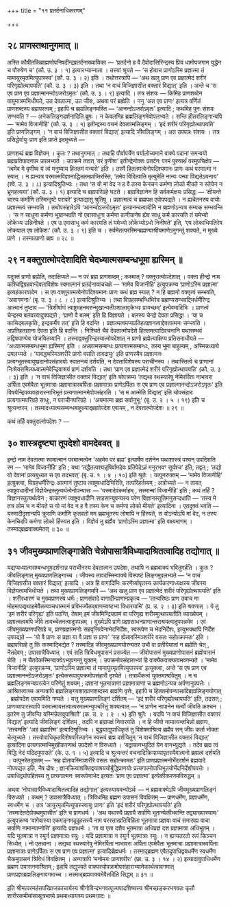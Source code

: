 +++
title = "११ प्रतर्दनाधिकरणम्"

+++

## २८ प्राणस्तथानुगमात् ॥

अस्ति कौषीतकिब्राह्मणोपनिषदीन्द्रप्रतर्दनाख्यायिका — ‘प्रतर्दनो ह वै दैवोदासिरिन्द्रस्य प्रियं धामोपजगाम युद्धेन च पौरुषेण च’ (कौ. उ. ३ । १) इत्यारभ्याम्नाता । तस्यां श्रूयते — ‘स होवाच प्राणोऽस्मि प्रज्ञात्मा तं मामायुरमृतमित्युपास्स्व’ (कौ. उ. ३ । २) इति । तथोत्तरत्रापि — ‘अथ खलु प्राण एव प्रज्ञात्मेदं शरीरं परिगृह्योत्थापयति’ (कौ. उ. ३ । ३) इति । तथा ‘न वाचं विजिज्ञासीत वक्तारं विद्यात्’ इति । अन्ते च ‘स एष प्राण एव प्रज्ञात्मानन्दोऽजरोऽमृतः’ (कौ. उ. ३ । ९) इत्यादि । तत्र संशयः — किमिह प्राणशब्देन वायुमात्रमभिधीयते, उत देवतात्मा, उत जीवः, अथवा परं ब्रह्मेति । ननु ‘अत एव प्राणः’ इत्यत्र वर्णितं प्राणशब्दस्य ब्रह्मपरत्वम् ; इहापि च ब्रह्मलिङ्गमस्ति — ‘आनन्दोऽजरोऽमृतः’ इत्यादि ; कथमिह पुनः संशयः सम्भवति ? — अनेकलिङ्गदर्शनादिति ब्रूमः । न केवलमिह ब्रह्मलिङ्गमेवोपलभ्यते । सन्ति हीतरलिङ्गान्यपि — ‘मामेव विजानीहि’ (कौ. उ. ३ । १) इतीन्द्रस्य वचनं देवतात्मलिङ्गम् । ‘इदं शरीरं परिगृह्योत्थापयति’ इति प्राणलिङ्गम् । ‘न वाचं विजिज्ञासीत वक्तारं विद्यात्’ इत्यादि जीवलिङ्गम् । अत उपपन्नः संशयः । तत्र प्रसिद्धेर्वायुः प्राण इति प्राप्ते इदमुच्यते —

प्राणशब्दं ब्रह्म विज्ञेयम् । कुतः ? तथानुगमात् । तथाहि पौर्वापर्येण पर्यालोच्यमाने वाक्ये पदानां समन्वयो ब्रह्मप्रतिपादनपर उपलभ्यते । उपक्रमे तावत् ‘वरं वृणीष्व’ इतीन्द्रेणोक्तः प्रतर्दनः परमं पुरुषार्थं वरमुपचिक्षेप — ‘त्वमेव मे वृणीष्व यं त्वं मनुष्याय हिततमं मन्यसे’ इति । तस्मै हिततमत्वेनोपदिश्यमानः प्राणः कथं परमात्मा न स्यात् । न ह्यन्यत्र परमात्मविज्ञानाद्धिततमप्राप्तिरस्ति, ‘तमेव विदित्वाति मृत्युमेति नान्यः पन्था विद्यतेऽयनाय’ (श्वे. उ. ३ । ८) इत्यादिश्रुतिभ्यः । तथा ‘स यो मां वेद न ह वै तस्य केनचन कर्मणा लोको मीयते न स्तेयेन न भ्रूणहत्यया’ (कौ. उ. ३ । १) इत्यादि च ब्रह्मपरिग्रहे घटते । ब्रह्मविज्ञानेन हि सर्वकर्मक्षयः प्रसिद्धः — ‘क्षीयन्ते चास्य कर्माणि तस्मिन्दृष्टे परावरे’ इत्याद्यासु श्रुतिषु । प्रज्ञात्मत्वं च ब्रह्मपक्ष एवोपपद्यते । न ह्यचेतनस्य वायोः प्रज्ञात्मत्वं सम्भवति । तथोपसंहारेऽपि ‘आनन्दोऽजरोऽमृतः’ इत्यानन्दत्वादीनि न ब्रह्मणोऽन्यत्र सम्यक् सम्भवन्ति । ‘स न साधुना कर्मणा भूयान्भवति नो एवासाधुना कर्मणा कनीयानेष ह्येव साधु कर्म कारयति तं यमेभ्यो लोकेभ्य उन्निनीषते । एष उ एवासाधु कर्म कारयति तं यमेभ्यो लोकेभ्योऽधो निनीषते’ इति, ‘एष लोकाधिपतिरेष लोकपाल एष लोकेशः’ (कौ. उ. ३ । ९) इति च । सर्वमेतत्परस्मिन्ब्रह्मण्याश्रीयमाणेऽनुगन्तुं शक्यते, न मुख्ये प्राणे । तस्मात्प्राणो ब्रह्म ॥ २८ ॥

## २९ न वक्तुरात्मोपदेशादिति चेदध्यात्मसम्बन्धभूमा ह्यस्मिन् ॥

यदुक्तं प्राणो ब्रह्मेति, तदाक्षिप्यते — न परं ब्रह्म प्राणशब्दम् ; कस्मात् ? वक्तुरात्मोपदेशात् । वक्ता हीन्द्रो नाम कश्चिद्विग्रहवान्देवताविशेषः स्वमात्मानं प्रतर्दनायाचचक्षे — ‘मामेव विजानीहि’ इत्युपक्रम्य ‘प्राणोऽस्मि प्रज्ञात्मा’ इत्यहंकारवादेन । स एष वक्तुरात्मत्वेनोपदिश्यमानः प्राणः कथं ब्रह्म स्यात् ? न हि ब्रह्मणो वक्तृत्वं सम्भवति, ‘अवागमनाः’ (बृ. उ. ३ । ८ । ८) इत्यादिश्रुतिभ्यः । तथा विग्रहसम्बन्धिभिरेव ब्रह्मण्यसम्भवद्भिर्धर्मैरिन्द्र आत्मानं तुष्टाव — ‘त्रिशीर्षाणं त्वाष्ट्रमहनमरुन्मुखान्यतीञ्शालावृकेभ्यः प्रायच्छम्’ इत्येवमादिभिः । प्राणत्वं चेन्द्रस्य बलवत्त्वादुपपद्यते ; ‘प्राणो वै बलम्’ इति हि विज्ञायते । बलस्य चेन्द्रो देवता प्रसिद्धा । ‘या च काचिद्बलकृतिः, इन्द्रकर्मैव तत्’ इति हि वदन्ति । प्रज्ञात्मत्वमप्यप्रतिहतज्ञानत्वाद्देवतात्मनः सम्भवति । अप्रतिहतज्ञाना देवता इति हि वदन्ति । निश्चिते चैवं देवतात्मोपदेशे हिततमत्वादिवचनानि यथासम्भवं तद्विषयाण्येव योजयितव्यानि । तस्माद्वक्तुरिन्द्रस्यात्मोपदेशात् न प्राणो ब्रह्मेत्याक्षिप्य प्रतिसमाधीयते — ‘अध्यात्मसम्बन्धभूमा ह्यस्मिन्’ इति । अध्यात्मसम्बन्धः प्रत्यगात्मसम्बन्धः, तस्य भूमा बाहुल्यम् , अस्मिन्नध्याये उपलभ्यते । ‘यावद्ध्यस्मिञ्शरीरे प्राणो वसति तावदायुः’ इति प्राणस्यैव प्रज्ञात्मनः प्रत्यग्भूतस्यायुष्प्रदानोपसंहारयोः स्वातन्त्र्यं दर्शयति, न देवताविशेषस्य पराचीनस्य । तथास्तित्वे च प्राणानां निःश्रेयसमित्यध्यात्ममेवेन्द्रियाश्रयं प्राणं दर्शयति । तथा ‘प्राण एव प्रज्ञात्मेदं शरीरं परिगृह्योत्थापयति’ (कौ. उ. ३ । ३) इति । ‘न वाचं विजिज्ञासीत वक्तारं विद्यात्’ इति चोपक्रम्य ‘तद्यथा रथस्यारेषु नेमिरर्पिता नाभावरा अर्पिता एवमेवैता भूतमात्राः प्रज्ञामात्रास्वर्पिताः प्रज्ञामात्राः प्राणेऽर्पिताः स एष प्राण एव प्रज्ञात्मानन्दोऽजरोऽमृतः’ इति विषयेन्द्रियव्यवहारारनाभिभूतं प्रत्यगात्मानमेवोपसंहरति । ‘स म आत्मेति विद्यात्’ इति चोपसंहारः प्रत्यगात्मपरिग्रहे साधुः, न पराचीनपरिग्रहे । ‘अयमात्मा ब्रह्म सर्वानुभूः’ (बृ. उ. २ । ५ । १९) इति च श्रुत्यन्तरम् । तस्मादध्यात्मसम्बन्धबाहुल्याद्ब्रह्मोपदेश एवायम् , न देवतात्मोपदेशः ॥ २९ ॥

कथं तर्हि वक्तुरात्मोपदेशः ? —

## ३० शास्त्रदृष्ट्या तूपदेशो वामदेववत् ॥

इन्द्रो नाम देवतात्मा स्वमात्मानं परमात्मत्वेन ‘अहमेव परं ब्रह्म’ इत्यार्षेण दर्शनेन यथाशास्त्रं पश्यन् उपदिशति स्म — ‘मामेव विजानीहि’ इति ; यथा ‘तद्धैतत्पश्यन्नृषिर्वामदेवः प्रतिपेदेऽहं मनुरभवꣳ सूर्यश्च’ इति, तद्वत् ; ‘तद्यो यो देवानां प्रत्यबुध्यत स एव तदभवत्’ (बृ. उ. १ । ४ । १०) इति श्रुतेः । यत्पुनरुक्तम् — ‘मामेव विजानीहि’ इत्युक्त्वा, विग्रहधर्मैरिन्द्रः आत्मानं तुष्टाव त्वाष्ट्रवधादिभिरिति, तत्परिहर्तव्यम् ; अत्रोच्यते — न तावत् त्वाष्ट्रवधादीनां विज्ञेयेन्द्रस्तुत्यर्थत्वेनोपन्यासः — ‘यस्मादेवंकर्माहम् , तस्मान्मां विजानीहि’ इति ; कथं तर्हि ? विज्ञानस्तुत्यर्थत्वेन ; यत्कारणं त्वाष्ट्रवधादीनि साहसान्युपन्यस्य परेण विज्ञानस्तुतिमनुसन्दधाति — ‘तस्य मे तत्र लोम च न मीयते स यो मां वेद न ह वै तस्य केन च कर्मणा लोको मीयते’ इत्यादिना । एतदुक्तं भवति — यस्मादीदृशान्यपि क्रूराणि कर्माणि कृतवतो मम ब्रह्मभूतस्य लोमापि न हिंस्यते, स योऽन्योऽपि मां वेद, न तस्य केनचिदपि कर्मणा लोको हिंस्यत इति । विज्ञेयं तु ब्रह्मैव ‘प्राणोऽस्मि प्रज्ञात्मा’ इति वक्ष्यमाणम् । तस्माद्ब्रह्मवाक्यमेतत् ॥ ३० ॥

## ३१ जीवमुख्यप्राणलिङ्गान्नेति चेन्नोपासात्रैविध्यादाश्रितत्वादिह तद्योगात् ॥

यद्यप्यध्यात्मसम्बन्धभूमदर्शनान्न पराचीनस्य देवतात्मन उपदेशः, तथापि न ब्रह्मवाक्यं भवितुमर्हति । कुतः ? जीवलिङ्गात् मुख्यप्राणलिङ्गाच्च । जीवस्य तावदस्मिन्वाक्ये विस्पष्टं लिङ्गमुपलभ्यते — ‘न वाचं विजिज्ञासीत वक्तारं विद्यात्’ इत्यादि । अत्र हि वागादिभिः करणैर्व्यापृतस्य कार्यकरणाध्यक्षस्य जीवस्य विज्ञेयत्वमभिधीयते । तथा मुख्यप्राणलिङ्गमपि — ‘अथ खलु प्राण एव प्रज्ञात्मेदं शरीरं परिगृह्योत्थापयति’ इति । शरीरधारणं च मुख्यप्राणस्य धर्मः ; प्राणसंवादे वागादीन्प्राणान्प्रकृत्य — ‘तान्वरिष्ठः प्राण उवाच मा मोहमापद्यथाहमेवैतत्पञ्चधात्मानं प्रविभज्यैतद्बाणमवष्टभ्य विधारयामि’ (प्र. उ. २ । ३) इति श्रवणात् । ये तु ‘इमं शरीरं परिगृह्य’ इति पठन्ति, तेषाम् इमं जीवमिन्द्रियग्रामं वा परिगृह्य शरीरमुत्थापयतीति व्याख्येयम् । प्रज्ञात्मत्वमपि जीवे तावच्चेतनत्वादुपपन्नम् । मुख्येऽपि प्राणे प्रज्ञासाधनप्राणान्तराश्रयत्वादुपपन्नमेव । एवं जीवमुख्यप्राणपरिग्रहे च, प्राणप्रज्ञात्मनोः सहवृत्तित्वेनाभेदनिर्देशः, स्वरूपेण च भेदनिर्देशः, इत्युभयथापि निर्देश उपपद्यते — ‘यो वै प्राणः स प्रज्ञा या वै प्रज्ञा स प्राणः’ ‘सह ह्येतावस्मिञ्शरीरे वसतः सहोत्क्रामतः’ इति । ब्रह्मपरिग्रहे तु किं कस्माद्भिद्येत ? तस्मादिह जीवमुख्यप्राणयोरन्यतर उभौ वा प्रतीयेयातां न ब्रह्मेति चेत् , नैतदेवम् ; उपासात्रैविध्यात् । एवं सति त्रिविधमुपासनं प्रसज्येत — जीवोपासनं मुख्यप्राणोपासनं ब्रह्मोपासनं चेति । न चैतदेकस्मिन्वाक्येऽभ्युपगन्तुं युक्तम् । उपक्रमोपसंहाराभ्यां हि वाक्यैकवाक्यत्वमवगम्यते । ‘मामेव विजानीहि’ इत्युपक्रम्य, ‘प्राणोऽस्मि प्रज्ञात्मा तं मामायुरमृतमित्युपास्स्व’ इत्युक्त्वा, अन्ते ‘स एष प्राण एव प्रज्ञात्मानन्दोऽजरोऽमृतः’ इत्येकरूपावुपक्रमोपसंहारौ दृश्येते । तत्रार्थैकत्वं युक्तमाश्रयितुम् । न च ब्रह्मलिङ्गमन्यपरत्वेन परिणेतुं शक्यम् ; दशानां भूतमात्राणां प्रज्ञामात्राणां च ब्रह्मणोऽन्यत्र अर्पणानुपपत्तेः । आश्रितत्वाच्च अन्यत्रापि ब्रह्मलिङ्गवशात्प्राणशब्दस्य ब्रह्मणि वृत्तेः, इहापि च हिततमोपन्यासादिब्रह्मलिङ्गयोगात् , ब्रह्मोपदेश एवायमिति गम्यते । यत्तु मुख्यप्राणलिङ्गं दर्शितम् — ‘इदं शरीरं परिगृह्योत्थापयति’ इति, तदसत् ; प्राणव्यापारस्यापि परमात्मायत्तत्वात्परमात्मन्युपचरितुं शक्यत्वात् — ‘न प्राणेन नापानेन मर्त्यो जीवति कश्चन । इतरेण तु जीवन्ति यस्मिन्नेतावुपाश्रितौ’ (क. उ. २ । २ । ५) इति श्रुतेः । यदपि ‘न वाचं विजिज्ञासीत वक्तारं विद्यात्’ इत्यादि जीवलिङ्गं दर्शितम् , तदपि न ब्रह्मपक्षं निवारयति । न हि जीवो नामात्यन्तभिन्नो ब्रह्मणः, ‘तत्त्वमसि’ ‘अहं ब्रह्मास्मि’ इत्यादिश्रुतिभ्यः । बुद्ध्याद्युपाधिकृतं तु विशेषमाश्रित्य ब्रह्मैव सन् जीवः कर्ता भोक्ता चेत्युच्यते । तस्योपाधिकृतविशेषपरित्यागेन स्वरूपं ब्रह्म दर्शयितुम् ‘न वाचं विजिज्ञासीत वक्तारं विद्यात्’ इत्यादिना प्रत्यगात्माभिमुखीकरणार्थ उपदेशो न विरुध्यते । ‘यद्वाचानभ्युदितं येन वागभ्युद्यते । तदेव ब्रह्म त्वं विद्धि नेदं यदिदमुपासते’ (के. उ. १ । ५) इत्यादि च श्रुत्यन्तरं वचनादिक्रियाव्यापृतस्यैवात्मनो ब्रह्मत्वं दर्शयति । यत्पुनरेतदुक्तम् — ‘सह ह्येतावस्मिञ्शरीरे वसतः सहोत्क्रामतः’ इति प्राणप्रज्ञात्मनोर्भेददर्शनं ब्रह्मवादे नोपपद्यत इति, नैष दोषः ; ज्ञानक्रियाशक्तिद्वयाश्रययोर्बुद्धिप्राणयोः प्रत्यगात्मोपाधिभूतयोर्भेदनिर्देशोपपत्तेः । उपाधिद्वयोपहितस्य तु प्रत्यगात्मनः स्वरूपेणाभेद इत्यतः ‘प्राण एव प्रज्ञात्मा’ इत्येकीकरणमविरुद्धम् ॥

अथवा ‘नोपासात्रैविध्यादाश्रितत्वादिह तद्योगात्’ इत्यस्यायमन्योऽर्थः — न ब्रह्मवाक्येऽपि जीवमुख्यप्राणलिङ्गं विरुध्यते । कथम् ? उपासात्रैविध्यात् । त्रिविधमिह ब्रह्मण उपासनं विवक्षितम् — प्राणधर्मेण, प्रज्ञाधर्मेण, स्वधर्मेण च । तत्र ‘आयुरमृतमित्युपास्स्वायुः प्राणः’ इति ‘इदं शरीरं परिगृह्योत्थापयति’ इति ‘तस्मादेतदेवोक्थमुपासीत’ इति च प्राणधर्मः । ‘अथ यथास्यै प्रज्ञायै सर्वाणि भूतान्येकीभवन्ति तद्व्याख्यास्यामः’ इत्युपक्रम्य ‘वागेवास्या एकमङ्गमदूदुहत्तस्यै नाम परस्तात्प्रतिविहिता भूतमात्रा प्रज्ञया वाचं समारुह्य वाचा सर्वाणि नामान्याप्नोति’ इत्यादिः प्रज्ञाधर्मः । ‘ता वा एता दशैव भूतमात्रा अधिप्रज्ञं दश प्रज्ञामात्रा अधिभूतम् । यदि भूतमात्रा न स्युर्न प्रज्ञामात्राः स्युः । यदि प्रज्ञामात्रा न स्युर्न भूतमात्राः स्युः । न ह्यन्यतरतो रूपं किञ्चन सिध्येत् । नो एतन्नाना । तद्यथा रथस्यारेषु नेमिरर्पिता नाभावरा अर्पिता एवमेवैता भूतमात्राः प्रज्ञामात्रास्वर्पिताः प्रज्ञामात्राः प्राणेऽर्पिताः स एष प्राण एव प्रज्ञात्मा’ इत्यादिर्ब्रह्मधर्मः । तस्माद्ब्रह्मण एवैतदुपाधिद्वयधर्मेण स्वधर्मेण चैकमुपासनं त्रिविधं विवक्षितम् । अन्यत्रापि ‘मनोमयः प्राणशरीरः’ (छा. उ. ३ । १४ । २) इत्यादावुपाधिधर्मेण ब्रह्मण उपासनमाश्रितम् ; इहापि तद्युज्यते वाक्यस्योपक्रमोपसंहाराभ्यामेकार्थत्वावगमात् प्राणप्रज्ञाब्रह्मलिङ्गावगमाच्च । तस्माद्ब्रह्मवाक्यमेवैतदिति सिद्धम् ॥ ३१ ॥

इति श्रीमत्परमहंसपरिव्राजकाचार्यस्य श्रीगोविन्दभगवत्पूज्यपादशिष्यस्य श्रीमच्छङ्करभगवतः कृतौ शारीरकमीमांसासूत्रभाष्ये प्रथमाध्यायस्य प्रथमःपादः ॥